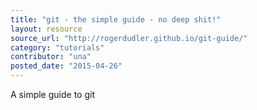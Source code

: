 ```yaml
---
title: "git - the simple guide - no deep shit!"
layout: resource
source_url: "http://rogerdudler.github.io/git-guide/"
category: "tutorials"
contributor: "una"
posted_date: "2015-04-26"
---
```

A simple guide to git